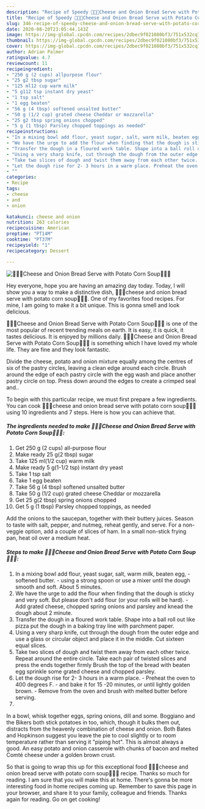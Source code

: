 ```yaml
---
description: "Recipe of Speedy 🧀🌿🍞Cheese and Onion Bread Serve with Potato Corn Soup🍞🌿🧀"
title: "Recipe of Speedy 🧀🌿🍞Cheese and Onion Bread Serve with Potato Corn Soup🍞🌿🧀"
slug: 346-recipe-of-speedy-cheese-and-onion-bread-serve-with-potato-corn-soup
date: 2020-08-20T23:05:44.143Z
image: https://img-global.cpcdn.com/recipes/2dbec9f021080bf3/751x532cq70/🧀🌿🍞cheese-and-onion-bread-serve-with-potato-corn-soup🍞🌿🧀-recipe-main-photo.jpg
thumbnail: https://img-global.cpcdn.com/recipes/2dbec9f021080bf3/751x532cq70/🧀🌿🍞cheese-and-onion-bread-serve-with-potato-corn-soup🍞🌿🧀-recipe-main-photo.jpg
cover: https://img-global.cpcdn.com/recipes/2dbec9f021080bf3/751x532cq70/🧀🌿🍞cheese-and-onion-bread-serve-with-potato-corn-soup🍞🌿🧀-recipe-main-photo.jpg
author: Adrian Palmer
ratingvalue: 4.7
reviewcount: 11
recipeingredient:
- "250 g (2 cups) allpurpose flour"
- "25 g2 tbsp sugar"
- "125 ml12 cup warm milk"
- "5 g112 tsp instant dry yeast"
- "1 tsp salt"
- "1 egg beaten"
- "56 g (4 tbsp) softened unsalted butter"
- "50 g (1/2 cup) grated cheese Cheddar or mozzarella"
- "25 g2 tbsp spring onions chopped"
- "5 g (1 tbsp) Parsley chopped toppings as needed"
recipeinstructions:
- "In a mixing bowl add flour, yeast sugar, salt, warm milk, beaten egg,  softened butter. using a strong spoon or use a mixer until the dough smooth and soft. About 5 minutes."
- "We have the urge to add the flour when finding that the dough is sticky and very soft. But please don&#39;t add flour (or your rolls will be hard). Add grated cheese, chopped spring onions and parsley and knead the dough about 2 minute."
- "Transfer the dough in a floured work table. Shape into a ball roll out like pizza put the dough in a baking tray line with parchment paper."
- "Using a very sharp knife, cut through the dough from the outer edge and use a glass or circular object and place it in the middle. Cut sixteen equal slices."
- "Take two slices of dough and twist them away from each other twice. Repeat around the entire circle. Take each pair of twisted slices and press the ends together firmly Brush the top of the bread with beaten egg sprinkle some grated cheese and chopped parsley."
- "Let the dough rise for 2- 3 hours in a warm place. Preheat the oven to 400 degrees F. and bake it for 15 -20 minutes, or until lightly golden brown. Remove from the oven and brush with melted butter before serving."
- ""
categories:
- Recipe
tags:
- cheese
- and
- onion

katakunci: cheese and onion 
nutrition: 263 calories
recipecuisine: American
preptime: "PT14M"
cooktime: "PT37M"
recipeyield: "1"
recipecategory: Dessert

---
```



![🧀🌿🍞Cheese and Onion Bread Serve with Potato Corn Soup🍞🌿🧀](https://img-global.cpcdn.com/recipes/2dbec9f021080bf3/751x532cq70/🧀🌿🍞cheese-and-onion-bread-serve-with-potato-corn-soup🍞🌿🧀-recipe-main-photo.jpg)

Hey everyone, hope you are having an amazing day today. Today, I will show you a way to make a distinctive dish, 🧀🌿🍞cheese and onion bread serve with potato corn soup🍞🌿🧀. One of my favorites food recipes. For mine, I am going to make it a bit unique. This is gonna smell and look delicious.

🧀🌿🍞Cheese and Onion Bread Serve with Potato Corn Soup🍞🌿🧀 is one of the most popular of recent trending meals on earth. It is easy, it is quick, it tastes delicious. It is enjoyed by millions daily. 🧀🌿🍞Cheese and Onion Bread Serve with Potato Corn Soup🍞🌿🧀 is something which I have loved my whole life. They are fine and they look fantastic.

Divide the cheese, potato and onion mixture equally among the centres of six of the pastry circles, leaving a clean edge around each circle. Brush around the edge of each pastry circle with the egg wash and place another pastry circle on top. Press down around the edges to create a crimped seal and..


To begin with this particular recipe, we must first prepare a few ingredients. You can cook 🧀🌿🍞cheese and onion bread serve with potato corn soup🍞🌿🧀 using 10 ingredients and 7 steps. Here is how you can achieve that.

<!--inarticleads1-->

##### The ingredients needed to make 🧀🌿🍞Cheese and Onion Bread Serve with Potato Corn Soup🍞🌿🧀:

1. Get 250 g (2 cups) all-purpose flour
1. Make ready 25 g(2 tbsp) sugar
1. Take 125 ml(1/2 cup) warm milk
1. Make ready 5 g(1-1/2 tsp) instant dry yeast
1. Take 1 tsp salt
1. Take 1 egg beaten
1. Take 56 g (4 tbsp) softened unsalted butter
1. Take 50 g (1/2 cup) grated cheese Cheddar or mozzarella
1. Get 25 g(2 tbsp) spring onions chopped
1. Get 5 g (1 tbsp) Parsley chopped toppings, as needed


Add the onions to the saucepan, together with their buttery juices. Season to taste with salt, pepper, and nutmeg, reheat gently, and serve. For a non-veggie option, add a couple of slices of ham. In a small non-stick frying pan, heat oil over a medium heat. 

<!--inarticleads2-->

##### Steps to make 🧀🌿🍞Cheese and Onion Bread Serve with Potato Corn Soup🍞🌿🧀:

1. In a mixing bowl add flour, yeast sugar, salt, warm milk, beaten egg,  - softened butter. - using a strong spoon or use a mixer until the dough smooth and soft. About 5 minutes.
1. We have the urge to add the flour when finding that the dough is sticky and very soft. But please don&#39;t add flour (or your rolls will be hard). - Add grated cheese, chopped spring onions and parsley and knead the dough about 2 minute.
1. Transfer the dough in a floured work table. Shape into a ball roll out like pizza put the dough in a baking tray line with parchment paper.
1. Using a very sharp knife, cut through the dough from the outer edge and use a glass or circular object and place it in the middle. Cut sixteen equal slices.
1. Take two slices of dough and twist them away from each other twice. Repeat around the entire circle. Take each pair of twisted slices and press the ends together firmly Brush the top of the bread with beaten egg sprinkle some grated cheese and chopped parsley.
1. Let the dough rise for 2- 3 hours in a warm place. - Preheat the oven to 400 degrees F. - and bake it for 15 -20 minutes, or until lightly golden brown. - Remove from the oven and brush with melted butter before serving.
1. 


In a bowl, whisk together eggs, spring onions, dill and some. Boggiano and the Bikers both stick potatoes in too, which, though it bulks them out, distracts from the heavenly combination of cheese and onion. Both Bates and Hopkinson suggest you leave the pie to cool slightly or to room temperature rather than serving it &#34;piping hot&#34;. This is almost always a good. An easy potato and onion casserole with chunks of bacon and melted Comté cheese under a golden brown crust. 

So that is going to wrap this up for this exceptional food 🧀🌿🍞cheese and onion bread serve with potato corn soup🍞🌿🧀 recipe. Thanks so much for reading. I am sure that you will make this at home. There's gonna be more interesting food in home recipes coming up. Remember to save this page in your browser, and share it to your family, colleague and friends. Thanks again for reading. Go on get cooking!
